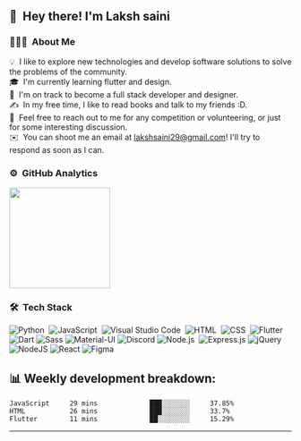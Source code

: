 <!-- ![Laksh Saini Banner](https://i.ibb.co/G2cbz0N/Light-Purple-and-White-Fashion-Back-to-Business-Landscape-Banner.jpg) -->

<!-- <img alt="Night Coding" src="https://raw.githubusercontent.com/ABSphreak/ABSphreak/master/gifs/Hi.gif" width='40' align="left"/><h2>Hey there! I'm Laksh Saini</h2> -->

## 👋 &nbsp;Hey there! I'm Laksh saini

### 👨🏻‍💻 &nbsp;About Me

💡 &nbsp;I like to explore new technologies and develop software solutions to solve the problems of the community.\
🎓 &nbsp;I'm currently learning flutter and design.\
🌱 &nbsp;I'm on track to become a full stack developer and designer.\
✍️ &nbsp;In my free time, I like to read books and talk to my friends :D.\
💬 &nbsp;Feel free to reach out to me for any competition or volunteering, or just for some interesting discussion.\
✉️ &nbsp;You can shoot me an email at lakshsaini29@gmail.com! I'll try to respond as soon as I can.
<!-- 📄 &nbsp;Please have a look at my [Résumé](https://www.adityavsingh.com/resume.html) for more details about me. I'm open to feedback and suggestions! -->

<!-- <img alt="Night Coding" src="https://img.freepik.com/free-vector/blue-wave-transparent-elegant-background_1055-7034.jpg?size=338&ext=jpg" align="right"/> -->

### ⚙️ &nbsp;GitHub Analytics

<p align="left">
<a href="https://github.com/laksh-saini">
  <img height="180em" src="https://github-readme-stats-eight-theta.vercel.app/api?username=laksh-saini&show_icons=true&theme=algolia&include_all_commits=true&count_private=true"/>
<!--   <img height="180em" src="https://github-readme-stats-eight-theta.vercel.app/api/top-langs/?username=laksh-saini&layout=compact&langs_count=8&theme=algolia"/> -->
</a>
</p>


### 🛠 &nbsp;Tech Stack

![Python](https://img.shields.io/badge/Python-3776AB?style=for-the-badge&logo=python&logoColor=white)&nbsp;
![JavaScript](https://img.shields.io/badge/JavaScript-F7DF1E?style=for-the-badge&logo=javascript&logoColor=black)&nbsp;
![Visual Studio Code](https://img.shields.io/badge/Visual_Studio_Code-0078D4?style=for-the-badge&logo=visual%20studio%20code&logoColor=white)&nbsp;
![HTML](https://img.shields.io/badge/HTML-239120?style=for-the-badge&logo=html5&logoColor=white)&nbsp;
![CSS](https://img.shields.io/badge/CSS-239120?&style=for-the-badge&logo=css3&logoColor=white)&nbsp;
![Flutter](https://img.shields.io/badge/Flutter-02569B?style=for-the-badge&logo=flutter&logoColor=white)
![Dart](https://img.shields.io/badge/Dart-0175C2?style=for-the-badge&logo=dart&logoColor=white)
![Sass](https://img.shields.io/badge/Sass-CC6699?style=for-the-badge&logo=sass&logoColor=white)
![Material-UI](https://img.shields.io/badge/Material--UI-0081CB?style=for-the-badge&logo=material-ui&logoColor=white)
![Discord](https://img.shields.io/badge/Discord-7289DA?style=for-the-badge&logo=discord&logoColor=white)
![Node.js](https://img.shields.io/badge/-Node.js-05122A?style=flat&logo=node.js)&nbsp;
![Express.js](https://img.shields.io/badge/express.js-%23404d59.svg?style=for-the-badge&logo=express&logoColor=%2361DAFB)
![jQuery](https://img.shields.io/badge/jquery-%230769AD.svg?style=for-the-badge&logo=jquery&logoColor=white)
![NodeJS](https://img.shields.io/badge/node.js-6DA55F?style=for-the-badge&logo=node.js&logoColor=white)
![React](https://img.shields.io/badge/react-%2320232a.svg?style=for-the-badge&logo=react&logoColor=%2361DAFB)
![Figma](https://img.shields.io/badge/figma-%23F24E1E.svg?style=for-the-badge&logo=figma&logoColor=white)

<!-- ![Java](https://img.shields.io/badge/-Java-05122A?style=flat&logo=Java&logoColor=FFA518)&nbsp; -->
<!-- ![C](https://img.shields.io/badge/-C-05122A?style=flat&logo=C&logoColor=A8B9CC)&nbsp;
![C++](https://img.shields.io/badge/-C++-05122A?style=flat&logo=C%2B%2B&logoColor=00599C)&nbsp;
![R (Statistics)](https://img.shields.io/badge/-R-05122A?style=flat&logo=R&logoColor=276DC3)\ -->
<!-- ![React](https://img.shields.io/badge/-React-05122A?style=flat&logo=react)&nbsp;
![Django](https://img.shields.io/badge/-Django-05122A?style=flat&logo=django&logoColor=092E20)&nbsp;
![Flask](https://img.shields.io/badge/-Flask-05122A?style=flat&logo=flask)&nbsp; -->

</p>
<h2>📊 Weekly development breakdown: </h2>


```text
JavaScript     29 mins             ███░░░░░░░     37.85%
HTML           26 mins             ███░░░░░░░     33.7%
Flutter        11 mins             ██░░░░░░░░     15.29%
```

-----

